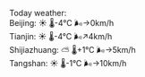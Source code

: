 Today weather:  
Beijing: ☀️ 🌡️-4°C 🌬️→0km/h  
Tianjin: ☀️ 🌡️-4°C 🌬️↗4km/h  
Shijiazhuang: ⛅️  🌡️+1°C 🌬️→5km/h  
Tangshan: ☀️ 🌡️-1°C 🌬️→10km/h  
